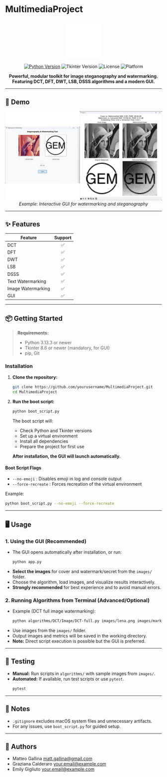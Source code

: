 # MultimediaProject

<p align="center">
  <img src="githubDecors/logo.png" width="120" alt="Project Logo"/>
</p>

<p align="center">
  <a href="https://python.org/"><img src="https://img.shields.io/badge/python-3.13%2B-blue" alt="Python Version"></a>
  <img src="https://img.shields.io/badge/tkinter-8.6%2B-blueviolet" alt="Tkinter Version">
  <img src="https://img.shields.io/badge/license-MIT-green" alt="License">
  <img src="https://img.shields.io/badge/platform-Windows%20%7C%20Linux%20%7C%20macOS-lightgrey" alt="Platform">
</p>

<p align="center">
  <b>Powerful, modular toolkit for image steganography and watermarking.<br/>
  Featuring DCT, DFT, DWT, LSB, DSSS algorithms and a modern GUI.</b>
</p>

---

## 🚀 Demo

<p align="center">
  <img src="githubDecors/example.png" width="600" alt="GUI Demo"/>
  <br/>
  <i>Example: Interactive GUI for watermarking and steganography</i>
</p>

---

## ✨ Features

| Feature      | Support |
|--------------|:-------:|
| DCT          |   ✅    |
| DFT          |   ✅    |
| DWT          |   ✅    |
| LSB          |   ✅    |
| DSSS         |   ✅    |
| Text Watermarking | ✅ |
| Image Watermarking | ✅ |
| GUI          |   ✅    |

---

## 📦 Getting Started

> **Requirements:**<br/>
> - Python 3.13.3 or newer<br/>
> - Tkinter 8.6 or newer (mandatory, for GUI)<br/>
> - pip, Git

### Installation

1. **Clone the repository:**
   ```sh
   git clone https://github.com/yourusername/MultimediaProject.git
   cd MultimediaProject
   ```
2. **Run the boot script:**
   ```sh
   python boot_script.py
   ```
   The boot script will:
   - Check Python and Tkinter versions
   - Set up a virtual environment
   - Install all dependencies
   - Prepare the project for first use

   **After installation, the GUI will launch automatically.**

#### Boot Script Flags
- `--no-emoji` : Disables emoji in log and console output
- `--force-recreate` : Forces recreation of the virtual environment

Example:
```sh
python boot_script.py --no-emoji --force-recreate
```

---

## 🖥️ Usage

### 1. **Using the GUI (Recommended)**
- The GUI opens automatically after installation, or run:
  ```sh
  python app.py
  ```
- **Select the images** for cover and watermark/secret from the `images/` folder.
- Choose the algorithm, load images, and visualize results interactively.
- **Strongly recommended** for best experience and to avoid manual errors.

### 2. **Running Algorithms from Terminal (Advanced/Optional)**
- Example (DCT full image watermarking):
  ```sh
  python algorithms/DCT/Image/DCT-full.py images/lena.png images/mark.png
  ```
- Use images from the `images/` folder.
- Output images and metrics will be saved in the working directory.
- **Note:** Direct script execution is possible but the GUI is preferred.

---

## 🧪 Testing

- **Manual:** Run scripts in `algorithms/` with sample images from `images/`.
- **Automated:** If available, run test scripts or use `pytest`.
  ```sh
  pytest
  ```

---

## 📝 Notes
- `.gitignore` excludes macOS system files and unnecessary artifacts.
- For any issues, use `boot_script.py` for guided setup.

---

## 👤 Authors
- Matteo Gallina <matt.gallina@gmail.com>
- Graziana Calderaro <your.email@example.com>
- Emily Gigliuto <your.email@example.com>
